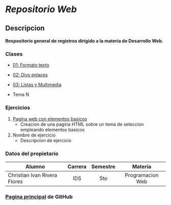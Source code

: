 # *Repositorio Web*

## Descripcion

#### Respositorio general de registros dirigido a la materia de Desarrollo Web.

### Clases

* [01: Formato texto](/01_formato_texto/index.html)

* [02: Divs enlaces](/02_divs_enlaces/index.html)

* [03: Listas y Multimedia](/03_listas_y_multimedia/index.html)

* Tema N

### Ejercicios

1. [Pagina web con elementos basicos](/Ejercicio_01/index.html)
    * Creacion de una pagina HTML sobre un tema de seleccion empleando elementos basicos
2. Nombre de ejercicio
    * Descripcion de ejercicio

### Datos del propietario

|Alumno|Carrera|Semestre|Materia|
|------------------------------|:-:|:-:|:--------------:|
|Christian Ivan Rivera Flores|IDS|5to|Programacion Web|

### [Pagina principal](https://civanrflores.github.io/Programacion-Web-2025/) de GitHub